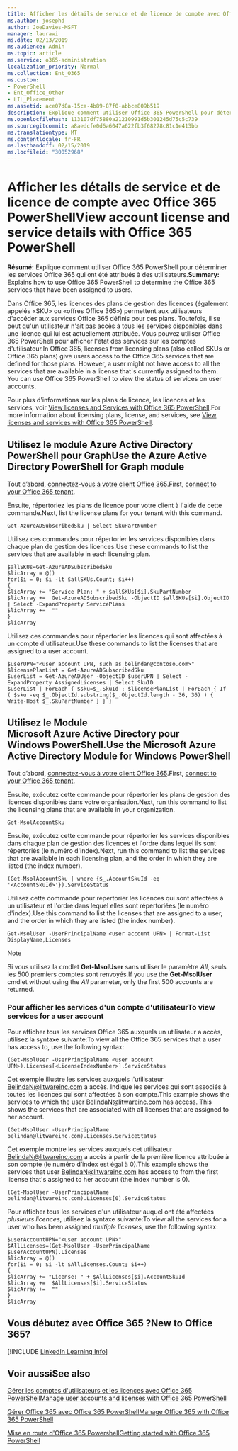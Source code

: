 ```yaml
---
title: Afficher les détails de service et de licence de compte avec Office 365 PowerShell
ms.author: josephd
author: JoeDavies-MSFT
manager: laurawi
ms.date: 02/13/2019
ms.audience: Admin
ms.topic: article
ms.service: o365-administration
localization_priority: Normal
ms.collection: Ent_O365
ms.custom:
- PowerShell
- Ent_Office_Other
- LIL_Placement
ms.assetid: ace07d8a-15ca-4b89-87f0-abbce809b519
description: Explique comment utiliser Office 365 PowerShell pour déterminer les services Office 365 qui ont été attribués à des utilisateurs.
ms.openlocfilehash: 113107df75880a21210991d5b301245d75c5c739
ms.sourcegitcommit: a8aedcfe0d6a6047a622fb3f68278c81c1e413bb
ms.translationtype: MT
ms.contentlocale: fr-FR
ms.lasthandoff: 02/15/2019
ms.locfileid: "30052968"
---
```

# <a name="view-account-license-and-service-details-with-office-365-powershell"></a><span data-ttu-id="82b5a-103">Afficher les détails de service et de licence de compte avec Office 365 PowerShell</span><span class="sxs-lookup"><span data-stu-id="82b5a-103">View account license and service details with Office 365 PowerShell</span></span>

<span data-ttu-id="82b5a-104">**Résumé:** Explique comment utiliser Office 365 PowerShell pour déterminer les services Office 365 qui ont été attribués à des utilisateurs.</span><span class="sxs-lookup"><span data-stu-id="82b5a-104">**Summary:** Explains how to use Office 365 PowerShell to determine the Office 365 services that have been assigned to users.</span></span>
  
<span data-ttu-id="82b5a-p101">Dans Office 365, les licences des plans de gestion des licences (également appelés «SKU» ou «offres Office 365») permettent aux utilisateurs d'accéder aux services Office 365 définis pour ces plans. Toutefois, il se peut qu'un utilisateur n'ait pas accès à tous les services disponibles dans une licence qui lui est actuellement attribuée. Vous pouvez utiliser Office 365 PowerShell pour afficher l'état des services sur les comptes d'utilisateur.</span><span class="sxs-lookup"><span data-stu-id="82b5a-p101">In Office 365, licenses from licensing plans (also called SKUs or Office 365 plans) give users access to the Office 365 services that are defined for those plans. However, a user might not have access to all the services that are available in a license that's currently assigned to them. You can use Office 365 PowerShell to view the status of services on user accounts.</span></span> 

<span data-ttu-id="82b5a-108">Pour plus d'informations sur les plans de licence, les licences et les services, voir [View licenses and Services with Office 365 PowerShell](view-licenses-and-services-with-office-365-powershell.md).</span><span class="sxs-lookup"><span data-stu-id="82b5a-108">For more information about licensing plans, license, and services, see [View licenses and services with Office 365 PowerShell](view-licenses-and-services-with-office-365-powershell.md).</span></span>

## <a name="use-the-azure-active-directory-powershell-for-graph-module"></a><span data-ttu-id="82b5a-109">Utilisez le module Azure Active Directory PowerShell pour Graph</span><span class="sxs-lookup"><span data-stu-id="82b5a-109">Use the Azure Active Directory PowerShell for Graph module</span></span>

<span data-ttu-id="82b5a-110">Tout d’abord, [connectez-vous à votre client Office 365](connect-to-office-365-powershell.md#connect-with-the-azure-active-directory-powershell-for-graph-module).</span><span class="sxs-lookup"><span data-stu-id="82b5a-110">First, [connect to your Office 365 tenant](connect-to-office-365-powershell.md#connect-with-the-azure-active-directory-powershell-for-graph-module).</span></span>
  
<span data-ttu-id="82b5a-111">Ensuite, répertoriez les plans de licence pour votre client à l'aide de cette commande.</span><span class="sxs-lookup"><span data-stu-id="82b5a-111">Next, list the license plans for your tenant with this command.</span></span>

```
Get-AzureADSubscribedSku | Select SkuPartNumber
```

<span data-ttu-id="82b5a-112">Utilisez ces commandes pour répertorier les services disponibles dans chaque plan de gestion des licences.</span><span class="sxs-lookup"><span data-stu-id="82b5a-112">Use these commands to list the services that are available in each licensing plan.</span></span>

```
$allSKUs=Get-AzureADSubscribedSku
$licArray = @()
for($i = 0; $i -lt $allSKUs.Count; $i++)
{
$licArray += "Service Plan: " + $allSKUs[$i].SkuPartNumber
$licArray +=  Get-AzureADSubscribedSku -ObjectID $allSKUs[$i].ObjectID | Select -ExpandProperty ServicePlans
$licArray +=  ""
}
$licArray
````

<span data-ttu-id="82b5a-113">Utilisez ces commandes pour répertorier les licences qui sont affectées à un compte d'utilisateur.</span><span class="sxs-lookup"><span data-stu-id="82b5a-113">Use these commands to list the licenses that are assigned to a user account.</span></span>

````
$userUPN="<user account UPN, such as belindan@contoso.com>"
$licensePlanList = Get-AzureADSubscribedSku
$userList = Get-AzureADUser -ObjectID $userUPN | Select -ExpandProperty AssignedLicenses | Select SkuID 
$userList | ForEach { $sku=$_.SkuId ; $licensePlanList | ForEach { If ( $sku -eq $_.ObjectId.substring($_.ObjectId.length - 36, 36) ) { Write-Host $_.SkuPartNumber } } }
````

## <a name="use-the-microsoft-azure-active-directory-module-for-windows-powershell"></a><span data-ttu-id="82b5a-114">Utilisez le Module Microsoft Azure Active Directory pour Windows PowerShell.</span><span class="sxs-lookup"><span data-stu-id="82b5a-114">Use the Microsoft Azure Active Directory Module for Windows PowerShell</span></span>

<span data-ttu-id="82b5a-115">Tout d’abord, [connectez-vous à votre client Office 365](connect-to-office-365-powershell.md#connect-with-the-microsoft-azure-active-directory-module-for-windows-powershell).</span><span class="sxs-lookup"><span data-stu-id="82b5a-115">First, [connect to your Office 365 tenant](connect-to-office-365-powershell.md#connect-with-the-microsoft-azure-active-directory-module-for-windows-powershell).</span></span>

<span data-ttu-id="82b5a-116">Ensuite, exécutez cette commande pour répertorier les plans de gestion des licences disponibles dans votre organisation.</span><span class="sxs-lookup"><span data-stu-id="82b5a-116">Next, run this command to list the licensing plans that are available in your organization.</span></span> 

```
Get-MsolAccountSku
```

<span data-ttu-id="82b5a-117">Ensuite, exécutez cette commande pour répertorier les services disponibles dans chaque plan de gestion des licences et l'ordre dans lequel ils sont répertoriés (le numéro d'index).</span><span class="sxs-lookup"><span data-stu-id="82b5a-117">Next, run this command to list the services that are available in each licensing plan, and the order in which they are listed (the index number).</span></span>

````
(Get-MsolAccountSku | where {$_.AccountSkuId -eq '<AccountSkuId>'}).ServiceStatus
````
  
<span data-ttu-id="82b5a-118">Utilisez cette commande pour répertorier les licences qui sont affectées à un utilisateur et l'ordre dans lequel elles sont répertoriées (le numéro d'index).</span><span class="sxs-lookup"><span data-stu-id="82b5a-118">Use this command to list the licenses that are assigned to a user, and the order in which they are listed (the index number).</span></span>

````
Get-MsolUser -UserPrincipalName <user account UPN> | Format-List DisplayName,Licenses
````

>[!Note]
><span data-ttu-id="82b5a-119">Si vous utilisez la cmdlet **Get-MsolUser** sans utiliser le paramètre _All_, seuls les 500 premiers comptes sont renvoyés.</span><span class="sxs-lookup"><span data-stu-id="82b5a-119">If you use the **Get-MsolUser** cmdlet without using the _All_ parameter, only the first 500 accounts are returned.</span></span>
>
   

### <a name="to-view-services-for-a-user-account"></a><span data-ttu-id="82b5a-120">Pour afficher les services d'un compte d'utilisateur</span><span class="sxs-lookup"><span data-stu-id="82b5a-120">To view services for a user account</span></span>

<span data-ttu-id="82b5a-121">Pour afficher tous les services Office 365 auxquels un utilisateur a accès, utilisez la syntaxe suivante:</span><span class="sxs-lookup"><span data-stu-id="82b5a-121">To view all the Office 365 services that a user has access to, use the following syntax:</span></span>
  
```
(Get-MsolUser -UserPrincipalName <user account UPN>).Licenses[<LicenseIndexNumber>].ServiceStatus
```

<span data-ttu-id="82b5a-p102">Cet exemple illustre les services auxquels l'utilisateur BelindaN@litwareinc.com a accès. Indique les services qui sont associés à toutes les licences qui sont affectées à son compte.</span><span class="sxs-lookup"><span data-stu-id="82b5a-p102">This example shows the services to which the user BelindaN@litwareinc.com has access. This shows the services that are associated with all licenses that are assigned to her account.</span></span>
  
```
(Get-MsolUser -UserPrincipalName belindan@litwareinc.com).Licenses.ServiceStatus
```

<span data-ttu-id="82b5a-124">Cet exemple montre les services auxquels cet utilisateur BelindaN@litwareinc.com a accès à partir de la première licence attribuée à son compte (le numéro d’index est égal à 0).</span><span class="sxs-lookup"><span data-stu-id="82b5a-124">This example shows the services that user BelindaN@litwareinc.com has access to from the first license that's assigned to her account (the index number is 0).</span></span>
  
```
(Get-MsolUser -UserPrincipalName belindan@litwareinc.com).Licenses[0].ServiceStatus
```

<span data-ttu-id="82b5a-125">Pour afficher tous les services d'un utilisateur auquel ont été affectées *plusieurs licences*, utilisez la syntaxe suivante:</span><span class="sxs-lookup"><span data-stu-id="82b5a-125">To view all the services for a user who has been assigned *multiple licenses*, use the following syntax:</span></span>

```
$userAccountUPN="<user account UPN>"
$AllLicenses=(Get-MsolUser -UserPrincipalName $userAccountUPN).Licenses
$licArray = @()
for($i = 0; $i -lt $AllLicenses.Count; $i++)
{
$licArray += "License: " + $AllLicenses[$i].AccountSkuId
$licArray +=  $AllLicenses[$i].ServiceStatus
$licArray +=  ""
}
$licArray
```

  
## <a name="new-to-office-365"></a><span data-ttu-id="82b5a-126">Vous débutez avec Office 365 ?</span><span class="sxs-lookup"><span data-stu-id="82b5a-126">New to Office 365?</span></span>

[!INCLUDE [LinkedIn Learning Info](../common/office/linkedin-learning-info.md)]

## <a name="see-also"></a><span data-ttu-id="82b5a-127">Voir aussi</span><span class="sxs-lookup"><span data-stu-id="82b5a-127">See also</span></span>

[<span data-ttu-id="82b5a-128">Gérer les comptes d'utilisateurs et les licences avec Office 365 PowerShell</span><span class="sxs-lookup"><span data-stu-id="82b5a-128">Manage user accounts and licenses with Office 365 PowerShell</span></span>](manage-user-accounts-and-licenses-with-office-365-powershell.md)
  
[<span data-ttu-id="82b5a-129">Gérer Office 365 avec Office 365 PowerShell</span><span class="sxs-lookup"><span data-stu-id="82b5a-129">Manage Office 365 with Office 365 PowerShell</span></span>](manage-office-365-with-office-365-powershell.md)
  
[<span data-ttu-id="82b5a-130">Mise en route d'Office 365 Powershell</span><span class="sxs-lookup"><span data-stu-id="82b5a-130">Getting started with Office 365 PowerShell</span></span>](getting-started-with-office-365-powershell.md)
